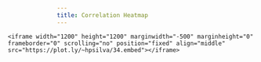 ```yaml
---
title: Correlation Heatmap
---
```


<style>
  @import url(http://fonts.googleapis.com/css?family=Yanone+Kaffeesatz:400,700);
  
  #chart {
    position: relative;
    left: -100px;
}

</style>

<script src="//d3js.org/d3.v2.min.js" charset="utf-8"></script>

<div id="chart">
<!---
  <script>
    d3.select("#graph").append("div")
        .attr("class", "rule")
        .call(context.rule());
  </script> -->

    <iframe width="1200" height="1200" marginwidth="-500" marginheight="0" frameborder="0" scrolling="no" position="fixed" align="middle" src="https://plot.ly/~hpsilva/34.embed"></iframe>
    
</div>

